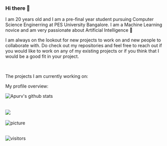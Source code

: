 ### Hi there 👋

<!--
**arpitnigam45/arpitnigam45** is a ✨ _special_ ✨ repository because its `README.md` (this file) appears on your GitHub profile.
---
title: ApurvShah
date: '2020-26-07'
spoiler: Dynamic Realtime Readme Template
categories: ["dynamic", "all-profile"]
githubUsername: 'ApurvShah007'
---

<p align="center">
 <img width="100px" src="https://res.cloudinary.com/anuraghazra/image/upload/v1594908242/logo_ccswme.svg" align="center" alt="Github Readme Stats" />
 <h2 align="center">Profile</h2>
</p>

### Hi there 👋 I am [Arpit Nigam](https://arpitnigam45.github.io)

![visitors](https://visitor-badge.glitch.me/badge?page_id=devangi2000.visitor-badge)
<br/>
<a href="https://www.linkedin.com/in/arpit-nigam-737951178/">
  <img align="left" alt="Arpit's LinkdeIn" width="22px" src="https://cdn.jsdelivr.net/npm/simple-icons@v3/icons/linkedin.svg" />
</a>
<a href="https://www.instagram.com/arpitnigam45/">
  <img align="left" alt="Arpit's Instagram" width="22px" src="https://cdn.jsdelivr.net/npm/simple-icons@v3/icons/instagram.svg" />
</a>
<a href="https://leetcode.com/nigamarpit7000/">
  <img align="left" alt="Arpit's LeetCode" width="22px" src="https://cdn.jsdelivr.net/npm/simple-icons@v3/icons/leetcode.svg" />
</a>
<br />
<br />
-->

<!--
**ApurvShah007/ApurvShah007** is a ✨ _special_ ✨ repository because its `README.md` (this file) appears on your GitHub profile.
-->

<div>
 <p>

I am 20 years old and I am a pre-final year student pursuing Computer Science Enginerring at PES University Bangalore. I am a Machine Learning novice and am very passionate about Artificial Intelligence 🚀

I am always on the lookout for new projects to work on and new people to collaborate with. Do check out my repositories and feel free to reach out if you would like to work on any of my existing projects or if you think that I would be a good fit in your project.

</h4>
</div>

<br />

<div><p>The projects I am currently working on: </p></div>


<div><p>My profile overview: </p></div>

![Apurv's github stats](https://github-readme-stats.vercel.app/api?username=Arpitnigam45&show_icons=tru)
<br />
<br />
<br>
<img src="https://github-readme-stats.vercel.app/api/top-langs/?username=arpitnigam45&theme=react&langs_count=5">
<br>
<br>
![picture](https://raw.githubusercontent.com/saadeghi/saadeghi/master/dino.gif)
<br />
<br />

 ![visitors](https://visitor-badge.laobi.icu/badge?page_id=Arpitnigam45.Arpitnigam45)


